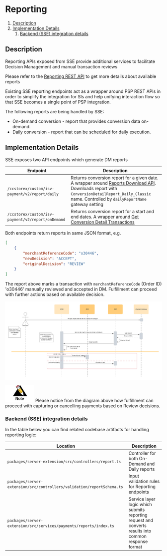# Reporting <!-- omit in toc -->

1. [Description](#description)
2. [Implementation Details](#implementation-details)
   1. [Backend (SSE) integration details](#backend-sse-integration-details)

## Description

Reporting APIs exposed from SSE provide additional services to facilitate Decision Management and manual transaction reviews

Please refer to the [Reporting REST API](https://developer.cybersource.com/api-reference-assets/index.html#reporting) to get more details about available reports

Existing SSE reporting endpoints act as a wrapper around PSP REST APIs in order to simplify the integration for SIs and help unifying interaction flow so that SSE becomes a single point of PSP integration.

The following reports are being handled by SSE:

- On-demand conversion - report that provides conversion data on-demand.
- Daily conversion - report that can be scheduled for daily execution.

## Implementation Details

SSE exposes two API endpoints which generate DM reports

| **Endpoint**                                      | **Description**                                                                                                                                                                                                                                                        |
|---------------------------------------------------|------------------------------------------------------------------------------------------------------------------------------------------------------------------------------------------------------------------------------------------------------------------------|
| `/ccstorex/custom/isv-payment/v2/report/daily`    | Returns conversion report for a given date. A wrapper around [Reports Download API](https://developer.cybersource.com/api-reference-assets/index.html#reporting_report-downloads_download-a-report). Downloads report with `ConversionDetailReport_Daily_Classic` name. Controlled by `dailyReportName` gateway setting |
| `/ccstorex/custom/isv-payment/v2/report/onDemand` | Returns conversion report for a start and end dates.  A wrapper around [Get Conversion Detail Transactions](https://developer.cybersource.com/api-reference-assets/index.html#reporting_conversion-details_get-conversion-detail-transactions)                         |

Both endpoints return reports in same JSON format, e.g.

```json
[
    {
        "merchantReferenceCode": "o30446",
        "newDecision": "ACCEPT",
        "originalDecision": "REVIEW"
    }
]
```

The report above marks a transaction with `merchantReferenceCode` (Order ID) 'o30446' manually reviewed and accepted in DM.
Fulfillment can proceed with further actions based on available decision.

![Reporting](images/dm-reporting.png)

![Note](../images/note.jpg) Please notice from the diagram above how fulfillment can proceed with capturing or cancelling  payments  based on Review decisions.

### Backend (SSE) integration details

In the table below you can find related codebase artifacts for handling reporting logic:

| **Location**                                                           | **Description**                                                                                         |
|------------------------------------------------------------------------|---------------------------------------------------------------------------------------------------------|
| `packages/server-extension/src/controllers/report.ts`                  | Controller for both  On-Demand and Daily reports                                                        |
| `packages/server-extension/src/controllers/validation/reportSchema.ts` | Input validation rules for Reporting endpoints                                                          |
| `packages/server-extension/src/services/payments/reports/index.ts`     | Service  layer logic which submits reporting request and converts results  into common  response format |
